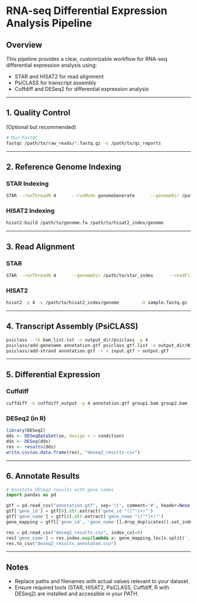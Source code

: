 
# RNA-seq Differential Expression Analysis Pipeline

## Overview
This pipeline provides a clear, customizable workflow for RNA-seq differential expression analysis using:
- STAR and HISAT2 for read alignment
- PsiCLASS for transcript assembly
- Cuffdiff and DESeq2 for differential expression analysis

---

## 1. Quality Control
(Optional but recommended)

```bash
# Run FastQC
fastqc /path/to/raw_reads/*.fastq.gz -o /path/to/qc_reports
```

---

## 2. Reference Genome Indexing

### STAR Indexing

```bash
STAR --runThreadN 4      --runMode genomeGenerate      --genomeDir /path/to/star_index      --genomeFastaFiles /path/to/genome.fa      --sjdbGTFfile /path/to/annotation.gtf      --sjdbOverhang 100
```

### HISAT2 Indexing

```bash
hisat2-build /path/to/genome.fa /path/to/hisat2_index/genome
```

---

## 3. Read Alignment

### STAR

```bash
STAR --runThreadN 4      --genomeDir /path/to/star_index      --readFilesIn sample.fastq.gz      --readFilesCommand zcat      --outSAMtype BAM SortedByCoordinate
```

### HISAT2

```bash
hisat2 -p 4 -x /path/to/hisat2_index/genome        -U sample.fastq.gz        -S output.sam
```

---

## 4. Transcript Assembly (PsiCLASS)

```bash
psiclass --lb bam_list.txt -o output_dir/psiclass -p 4
psiclass/add-genename annotation.gtf psiclass_gtf.list -o output_dir/WithGeneNames
psiclass/add-strand annotation.gtf -r < input.gtf > output.gtf
```

---

## 5. Differential Expression

### Cuffdiff

```bash
cuffdiff -o cuffdiff_output -p 4 annotation.gtf group1.bam group2.bam
```

### DESeq2 (in R)

```r
library(DESeq2)
dds <- DESeqDataSet(se, design = ~ condition)
dds <- DESeq(dds)
res <- results(dds)
write.csv(as.data.frame(res), "deseq2_results.csv")
```

---

## 6. Annotate Results

```python
# Annotate DESeq2 results with gene names
import pandas as pd

gtf = pd.read_csv("annotation.gtf", sep='\t', comment='#', header=None)
gtf['gene_id'] = gtf[8].str.extract('gene_id "([^"]+)"')
gtf['gene_name'] = gtf[8].str.extract('gene_name "([^"]+)"')
gene_mapping = gtf[['gene_id', 'gene_name']].drop_duplicates().set_index('gene_id')

res = pd.read_csv("deseq2_results.csv", index_col=0)
res['gene_name'] = res.index.map(lambda x: gene_mapping.loc[x.split('.')[0], 'gene_name'] if x.split('.')[0] in gene_mapping.index else 'NA')
res.to_csv("deseq2_results_annotated.csv")
```

---

## Notes
- Replace paths and filenames with actual values relevant to your dataset.
- Ensure required tools (STAR, HISAT2, PsiCLASS, Cuffdiff, R with DESeq2) are installed and accessible in your PATH.

